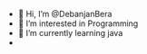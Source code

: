 - 👋 Hi, I’m @DebanjanBera
- 👀 I’m interested in Programming
- 🌱 I’m currently learning java
-
<!---
DebanjanBera/DebanjanBera is a ✨ special ✨ repository because its `README.md` (this file) appears on your GitHub profile.
You can click the Preview link to take a look at your changes.
--->
